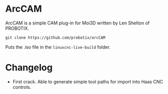 # ArcCAM

  ArcCAM is a simple CAM plug-in for Moi3D written by Len Shelton of PROBOTIX.

    git clone https://github.com/probotix/arcCAM


Puts the .iso file in the ```linuxcnc-live-build``` folder.

# Changelog
- First crack. Able to generate simple tool paths for import into Haas CNC controls.
   





